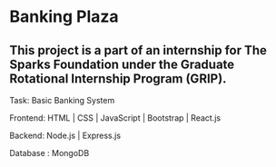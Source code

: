 # Banking Plaza
## This project is a part of an internship for The Sparks Foundation under the Graduate Rotational Internship Program (GRIP).

Task: Basic Banking System

Frontend: HTML | CSS | JavaScript | Bootstrap | React.js

Backend: Node.js | Express.js

Database : MongoDB
